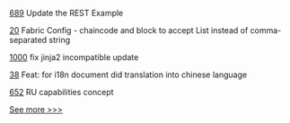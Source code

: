 
[689](https://github.com/hyperledger/fabric-samples/pull/689) Update the REST Example

[20](https://github.com/hyperledger-labs/hlf-connector/pull/20) Fabric Config - chaincode and block to accept List instead of comma-separated string

[1000](https://github.com/hyperledger/besu-docs/pull/1000) fix jinja2 incompatible update

[38](https://github.com/hyperledger-labs/PerformanceSandBox/pull/38) Feat: for i18n document did translation into chinese language

[652](https://github.com/hyperledger/fabric-docs-i18n/pull/652) RU capabilities concept


[See more >>>](https://start-here.hyperledger.org/pull-requests)
